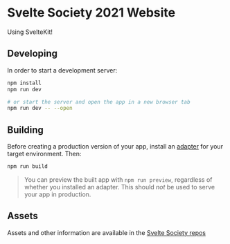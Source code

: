 # Svelte Society 2021 Website

Using SvelteKit!

## Developing

In order to start a development server:

```bash
npm install
npm run dev

# or start the server and open the app in a new browser tab
npm run dev -- --open
```

## Building

Before creating a production version of your app, install an [adapter](https://kit.svelte.dev/docs#adapters) for your target environment. Then:

```bash
npm run build
```

> You can preview the built app with `npm run preview`, regardless of whether you installed an adapter. This should _not_ be used to serve your app in production.

## Assets

Assets and other information are available in the [Svelte Society repos](https://github.com/orgs/svelte-society/repositories)

